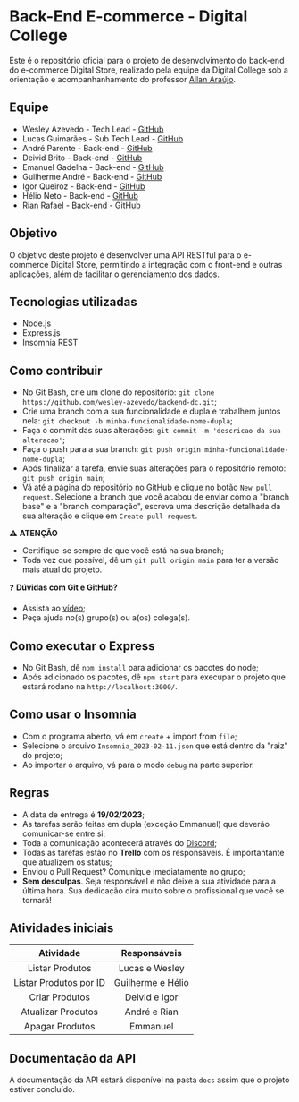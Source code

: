 # Back-End E-commerce - Digital College

Este é o repositório oficial para o projeto de desenvolvimento do back-end do e-commerce Digital Store, realizado pela equipe da Digital College sob a orientação e acompanhanhamento do professor [Allan Araújo](https://github.com/allanhal).

## Equipe

- Wesley Azevedo - Tech Lead - [GitHub](https://github.com/wesley-azevedo)
- Lucas Guimarães - Sub Tech Lead - [GitHub](https://github.com/flucasguimaraes2016)
- André Parente - Back-end - [GitHub](https://github.com/Andre2217)
- Deivid Brito - Back-end - [GitHub](https://github.com/Deividlimabrito)
- Emanuel Gadelha - Back-end - [GitHub](https://github.com/EmmanuelFGadelha)
- Guilherme André - Back-end - [GitHub](https://github.com/guilhermeandradev)
- Igor Queiroz - Back-end - [GitHub](https://github.com/igorqroz)
- Hélio Neto - Back-end - [GitHub](https://github.com/jhelioneton)       
- Rian Rafael - Back-end - [GitHub](https://github.com/RianRafael)                        

## Objetivo

O objetivo deste projeto é desenvolver uma API RESTful para o e-commerce Digital Store, permitindo a integração com o front-end e outras aplicações, além de facilitar o gerenciamento dos dados.

## Tecnologias utilizadas

- Node.js
- Express.js
- Insomnia REST

## Como contribuir

- No Git Bash, crie um clone do repositório: `git clone https://github.com/wesley-azevedo/backend-dc.git`;
- Crie uma branch com a sua funcionalidade e dupla e trabalhem juntos nela: `git checkout -b minha-funcionalidade-nome-dupla`;
- Faça o commit das suas alterações: `git commit -m 'descricao da sua alteracao'`;
- Faça o push para a sua branch: `git push origin minha-funcionalidade-nome-dupla`;
- Após finalizar a tarefa, envie suas alterações para o repositório remoto: `git push origin main`;
- Vá até a página do repositório no GitHub e clique no botão `New pull request`. Selecione a branch que você acabou de enviar como a "branch base" e a "branch comparação", escreva uma descrição detalhada da sua alteração e clique em `Create pull request`.

⚠️ **ATENÇÃO**
- Certifique-se sempre de que você está na sua branch;
- Toda vez que possível, dê um `git pull origin main` para ter a versão mais atual do projeto.

❓ **Dúvidas com Git e GitHub?**
- Assista ao [vídeo](https://www.youtube.com/watch?v=IMerCpaT_zM);
- Peça ajuda no(s) grupo(s) ou a(os) colega(s).

## Como executar o Express
- No Git Bash, dê `npm install` para adicionar os pacotes do node;
- Após adicionado os pacotes, dê `npm start` para execupar o projeto que estará rodano na `http://localhost:3000/`.

## Como usar o Insomnia
- Com o programa aberto, vá em `create` +  import from `file`;
- Selecione o arquivo `Insomnia_2023-02-11.json` que está dentro da "raiz" do projeto;
- Ao importar o arquivo, vá para o modo `debug` na parte superior.

## Regras

- A data de entrega é **19/02/2023**;
- As tarefas serão feitas em dupla (exceção Emmanuel) que deverão comunicar-se entre si;
- Toda a comunicação acontecerá através do [Discord](https://discord.gg/yXaX529U);
- Todas as tarefas estão no **Trello** com os responsáveis. É importantante que atualizem os status;
- Enviou o Pull Request? Comunique imediatamente no grupo;
- **Sem desculpas**. Seja responsável e não deixe a sua atividade para a última hora. Sua dedicação dirá muito sobre o profissional que você se tornará!

## Atividades iniciais

Atividade | Responsáveis
:-------: | :-------: 
Listar Produtos | Lucas e Wesley
Listar Produtos por ID | Guilherme e Hélio
Criar Produtos | Deivid e Igor
Atualizar Produtos | André e Rian
Apagar Produtos | Emmanuel

## Documentação da API

A documentação da API estará disponível na pasta `docs` assim que o projeto estiver concluído.
